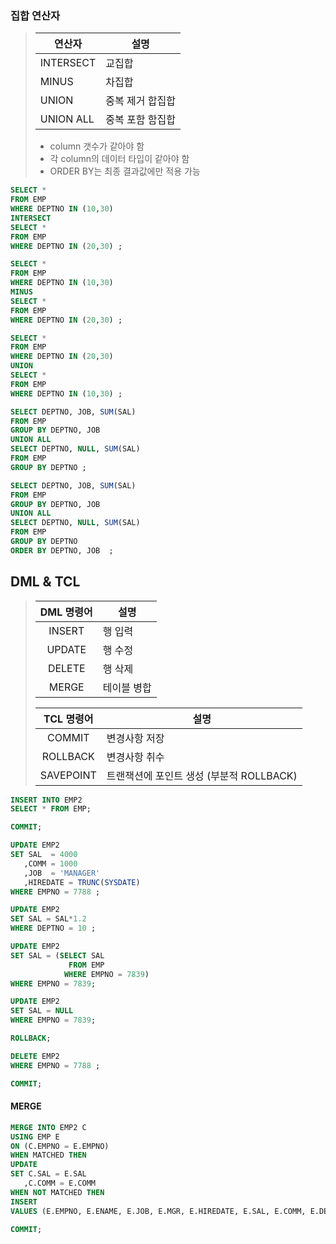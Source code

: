 ### 집합 연산자

> | 연산자    | 설명             |
> | --------- | ---------------- |
> | INTERSECT | 교집합           |
> | MINUS     | 차집합           |
> | UNION     | 중복 제거 합집합 |
> | UNION ALL | 중복 포함 함집합 |
>
> * column 갯수가 같아야 함
> * 각 column의 데이터 타입이 같아야 함
> * ORDER BY는 최종 결과값에만 적용 가능



```sql
SELECT * 
FROM EMP 
WHERE DEPTNO IN (10,30) 
INTERSECT 
SELECT * 
FROM EMP 
WHERE DEPTNO IN (20,30) ; 

SELECT * 
FROM EMP 
WHERE DEPTNO IN (10,30) 
MINUS 
SELECT * 
FROM EMP 
WHERE DEPTNO IN (20,30) ; 

SELECT * 
FROM EMP 
WHERE DEPTNO IN (20,30) 
UNION 
SELECT * 
FROM EMP 
WHERE DEPTNO IN (10,30) ; 

SELECT DEPTNO, JOB, SUM(SAL)
FROM EMP 
GROUP BY DEPTNO, JOB 
UNION ALL
SELECT DEPTNO, NULL, SUM(SAL)
FROM EMP 
GROUP BY DEPTNO ;

SELECT DEPTNO, JOB, SUM(SAL)
FROM EMP 
GROUP BY DEPTNO, JOB  
UNION ALL
SELECT DEPTNO, NULL, SUM(SAL)
FROM EMP 
GROUP BY DEPTNO 
ORDER BY DEPTNO, JOB  ;
```





## DML & TCL

> | DML 명령어 | 설명        |
> | :--------: | ----------- |
> |   INSERT   | 행 입력     |
> |   UPDATE   | 행 수정     |
> |   DELETE   | 행 삭제     |
> |   MERGE    | 테이블 병합 |
>
> 
>
> | TCL 명령어 | 설명                                     |
> | :--------: | ---------------------------------------- |
> |   COMMIT   | 변경사항 저장                            |
> |  ROLLBACK  | 변경사항 취수                            |
> | SAVEPOINT  | 트랜잭션에 포인트 생성 (부분적 ROLLBACK) |

```sql
INSERT INTO EMP2
SELECT * FROM EMP;

COMMIT;

UPDATE EMP2 
SET SAL  = 4000 
   ,COMM = 1000 
   ,JOB  = 'MANAGER'
   ,HIREDATE = TRUNC(SYSDATE)
WHERE EMPNO = 7788 ; 

UPDATE EMP2
SET SAL = SAL*1.2
WHERE DEPTNO = 10 ;

UPDATE EMP2 
SET SAL = (SELECT SAL 
             FROM EMP 
            WHERE EMPNO = 7839) 
WHERE EMPNO = 7839; 

UPDATE EMP2
SET SAL = NULL
WHERE EMPNO = 7839;

ROLLBACK;

DELETE EMP2 
WHERE EMPNO = 7788 ; 

COMMIT;
```



#### MERGE

```SQL
MERGE INTO EMP2 C 
USING EMP E 
ON (C.EMPNO = E.EMPNO) 
WHEN MATCHED THEN 
UPDATE 
SET C.SAL = E.SAL 
   ,C.COMM = E.COMM 
WHEN NOT MATCHED THEN 
INSERT 
VALUES (E.EMPNO, E.ENAME, E.JOB, E.MGR, E.HIREDATE, E.SAL, E.COMM, E.DEPTNO) ;

COMMIT;
```

